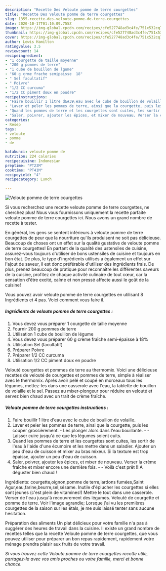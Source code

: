 ```yaml
---
description: "Recette Des Veloute pomme de terre courgettes"
title: "Recette Des Veloute pomme de terre courgettes"
slug: 1355-recette-des-veloute-pomme-de-terre-courgettes
date: 2020-10-17T01:10:09.755Z
image: https://img-global.cpcdn.com/recipes/cfe527748ad3c4fe/751x532cq70/veloute-pomme-de-terre-courgettes-photo-principale-de-la-recette.jpg
thumbnail: https://img-global.cpcdn.com/recipes/cfe527748ad3c4fe/751x532cq70/veloute-pomme-de-terre-courgettes-photo-principale-de-la-recette.jpg
cover: https://img-global.cpcdn.com/recipes/cfe527748ad3c4fe/751x532cq70/veloute-pomme-de-terre-courgettes-photo-principale-de-la-recette.jpg
author: Lewis Hamilton
ratingvalue: 3.5
reviewcount: 14
recipeingredient:
- "1 courgette de taille moyenne"
- "200 g pommes de terre"
- "1 cube de bouillon de lgume"
- "60 g crme frache semipaisse  18"
- " Sel facultatif"
- " Poivre"
- "1/2 CC curcuma"
- "1/2 CC piment doux en poudre"
recipeinstructions:
- "Faire bouillir 1 litre d&#39;eau avec le cube de bouillon de volaille."
- "Laver et peler les pommes de terre, ainsi que la courgette, puis les couper grossièrement. Les plonger alors dans l&#39;eau bouillante.  Laisser cuire jusqu&#39;à ce que les légumes soient cuits."
- "Quand les pommes de terre et les courgettes sont cuites, les sortir de l&#39;eau à l&#39;aide d&#39;une écumoire et les mettre dans un saladier. Ajouter un peu d&#39;eau de cuisson et mixer au bras mixeur. Si la texture est trop épaisse, ajouter un peu d&#39;eau de cuisson."
- "Saler, poivrer, ajouter les épices, et mixer de nouveau. Verser la crème fraîche et mixer encore une dernière fois.  Voilà c&#39;est prêt !! A déguster bien chaud !"
categories:
- Resep
tags:
- veloute
- pomme
- de

katakunci: veloute pomme de 
nutrition: 224 calories
recipecuisine: Indonesian
preptime: "PT23M"
cooktime: "PT41M"
recipeyield: "4"
recipecategory: Lunch

---
```



![Veloute pomme de terre courgettes](https://img-global.cpcdn.com/recipes/cfe527748ad3c4fe/751x532cq70/veloute-pomme-de-terre-courgettes-photo-principale-de-la-recette.jpg)

Si vous recherchez une recette veloute pomme de terre courgettes, ne cherchez plus! Nous vous fournissons uniquement la recette parfaite veloute pomme de terre courgettes ici. Nous avons un grand nombre de recette à tester.

En général, les gens se sentent inférieurs à veloute pomme de terre courgettes de peur que la nourriture qu'ils produisent ne soit pas délicieuse. Beaucoup de choses ont un effet sur la qualité gustative de veloute pomme de terre courgettes! En partant de la qualité des ustensiles de cuisine, assurez-vous toujours d'utiliser de bons ustensiles de cuisine et toujours en bon état. De plus, le type d'ingrédients utilisés a également un effet sur l'ajout de saveur, il est donc préférable d'utiliser des ingrédients frais. De plus, prenez beaucoup de pratique pour reconnaître les différentes saveurs de la cuisine, profitez de chaque activité culinaire de tout cœur, car la sensation d'être excité, calme et non pressé affecte aussi le goût de la cuisine!

<!--inarticleads1-->

Vous pouvez avoir veloute pomme de terre courgettes en utilisant 8 Ingrédients et 4 pas. Voici comment vous faire il.

##### Ingrédients de veloute pomme de terre courgettes :

1. Vous devez vous préparer 1 courgette de taille moyenne
1. Fournir 200 g pommes de terre
1. Utilisation 1 cube de bouillon de légume
1. Vous devez vous préparer 60 g crème fraîche semi-épaisse à 18%
1. Utilisation  Sel (facultatif)
1. Préparer  Poivre
1. Préparer 1/2 CC curcuma
1. Utilisation 1/2 CC piment doux en poudre


Velouté courgettes et pommes de terre au thermomix. Voici une délicieuse recettes de velouté de courgettes et pommes de terre, simple à réaliser avec le thermomix. Après avoir pelé et coupé en morceaux tous les légumes, mettez-les dans une casserole avec l&#39;eau, la tablette de bouillon de volaille et le sel. Passez au mixer-plongeur pour réduire en velouté et servez bien chaud avec un trait de crème fraîche. 

<!--inarticleads2-->

##### Veloute pomme de terre courgettes instructions :

1. Faire bouillir 1 litre d&#39;eau avec le cube de bouillon de volaille.
1. Laver et peler les pommes de terre, ainsi que la courgette, puis les couper grossièrement. - Les plonger alors dans l&#39;eau bouillante. -  - Laisser cuire jusqu&#39;à ce que les légumes soient cuits.
1. Quand les pommes de terre et les courgettes sont cuites, les sortir de l&#39;eau à l&#39;aide d&#39;une écumoire et les mettre dans un saladier. Ajouter un peu d&#39;eau de cuisson et mixer au bras mixeur. Si la texture est trop épaisse, ajouter un peu d&#39;eau de cuisson.
1. Saler, poivrer, ajouter les épices, et mixer de nouveau. Verser la crème fraîche et mixer encore une dernière fois. -  - Voilà c&#39;est prêt !! A déguster bien chaud !


Ingrédients: courgette,oignon,pomme de terre,lardons fumées,Saint Agur,eau,farine,beurre,sel,sésame. Inutile d&#39;éplucher les courgettes si elles sont jeunes (c&#39;est plein de vitamines!) Mettre le tout dans une casserole. Verser de l&#39;eau jusqu&#39;à recouvrement des légumes. Velouté de courgette et pomme de terre. Voir l&#39;image agrandie; Lorsque j&#39;ai vu les premières courgettes de la saison sur les étals, je me suis laissé tenter sans aucune hésitation. 

<!--inarticleads1-->

<p>
Préparation des aliments Un plat délicieux pour votre famille n'a pas à suggérer des heures de travail dans la cuisine. Il existe un grand nombre de recettes telles que la recette Veloute pomme de terre courgettes, que vous pouvez utiliser pour préparer un bon repas rapidement, rapidement votre ménage prendra plaisir aux fruits de votre travail.
</p>

<p>
<i>Si vous trouvez cette Veloute pomme de terre courgettes recette utile, partagez-la avec vos amis proches ou votre famille, merci et bonne chance.</i>
</p>
